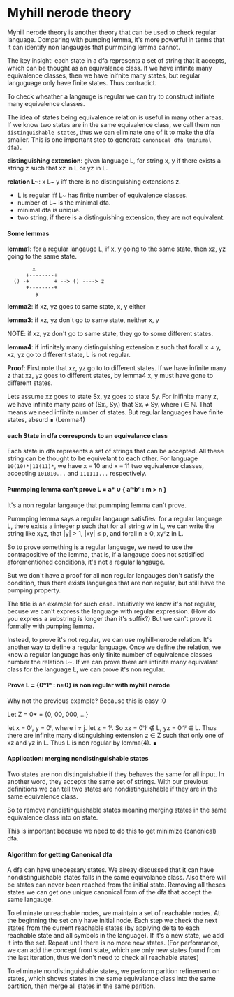 # Myhill nerode theory

Myhill nerode theory is another theory that can be used to check regular language. Comparing with pumping lemma, it's more powerful in terms that it can identify non langauges that pummping lemma cannot.

The key insight: each state in a dfa represents a set of string that it accepts, which can be thought as an equivalence class. If we have infinite many equivalence classes, then we have inifnite many states, but regular languguage only have finite states. Thus contradict.

To check wheather a langauge is regular we can try to construct inifinte many equivalence classes.

The idea of states being equivalence relation is useful in many other areas. If we know two states are in the same equivalence class, we call them `non distinguishable states`, thus we can eliminate one of it to make the dfa smaller. This is one important step to generate `canonical dfa (minimal dfa)`.

__distinguishing extension__:
given language L, for string x, y if there exists a string z such that xz in L or yz in L.

__relation L~__: x L~ y iff there is no distinguishing extensions z.

- L is regular iff L~ has finite number of equivalence classes.
- number of L~ is the minimal dfa.
- minimal dfa is unique.
- two string, if there is a distinguishing extension, they are not equivalent.

#### Some lemmas

__lemma1__: for a regular langauge L, if x, y going to the same state, then xz, yz going to the same state.

```
        x
      +--------+
  () -+        + --> () ----> z
      +--------+
         y
```
__lemma2__: if xz, yz goes to same state, x, y either

__lemma3__: if xz, yz don't go to same state, neither x, y

NOTE: if xz, yz don't go to same state, they go to some different states.

__lemma4__: if infinitely many distinguishing extension z such that forall x ≠ y, xz, yz go to different state, L is not regular.

__Proof__: First note that xz, yz go to to different states. If we have infinite many z that xz, yz goes to different states, by lemma4 x, y must have gone to different states.

Lets assume xz goes to state Sx, yz goes to state Sy. For inifinite many z, we have infinite many pairs of (Sxᵢ, Syᵢ) that Sxᵢ ≠ Syᵢ where i ∈ ℕ. That means we need infinite number of states. But regular languages have finite states, absurd ∎ (Lemma4)

#### each State in dfa corresponds to an equivalance class
Each state in dfa represents a set of strings that can be accepted. All these string can be thought to be equivelant to each other. For language `10(10)*|11(11)*`, we have x ≡ 10 and x ≡ 11 two equivalence classes, accepting `101010...` and `111111...` respectively.

#### Pummping lemma can't prove L = a* ∪ { aᵐbⁿ : m > n }
It's a non regular langauge that pummping lemma can't prove.

Pummping lemma says a regular langauge satisfies: for a regular language L, there exists a integer p such that for all string w in L, we can write the string like xyz, that |y| > 1, |xy| ≤ p, and forall n ≥ 0, xyⁿz in L.

So to prove something is a regular language, we need to use the contrapositive of the lemma, that is, if a langauge does not satisified aforementioned conditions, it's not a regular langauge.

But we don't have a proof for all non regular langauges don't satisfy the condition, thus there exists languages that are non regular, but still have the pumping property.

The title is an example for such case. Intuitively we know it's not regular, becuse we can't express the language with regular expression. (How do you express a substring is longer than it's suffix?) But we can't prove it formally with pumping lemma.

Instead, to prove it's not regular, we can use myhill-nerode relation. It's another way to define a regular language. Once we define the relation, we know a regular language has only finite number of equivalence classes number the relation L~. If we can prove there are infinite many equivalant class for the language L, we can prove it's non regular.

#### Prove L = {0ⁿ1ⁿ : n≥0} is non regular with myhill nerode
Why not the previous example? Because this is easy :0

Let Z = 0* = {0, 00, 000, ...}

let x = 0ⁱ, y = 0ʲ, where i ≠ j. let z = 1ʲ. So xz = 0ⁱ1ʲ ∉ L, yz = 0ʲ1ʲ ∈ L. Thus there are infinite many distinguishing extension z ∈ Z such that only one of xz and yz in L. Thus L is non regular by lemma(4). ∎


#### Application: merging nondistinguishable states

Two states are non distinguishable if they behaves the same for all input. In another word, they accepts the same set of strings. With our previous definitions we can tell two states are nondistinguishable if they are in the same equivalence class.

So to remove nondistinguishable states meaning merging states in the same equivalence class into on state.


This is important because we need to do this to get minimize (canonical) dfa.

#### Algorithm for getting Canonical dfa

A dfa can have unecessary states. We alreay discussed that it can have nondistinguishable states falls in the same equivalance class. Also there will be states can never been reached from the initial state. Removing all theses states we can get one unique canonical form of the dfa that accept the same langauge.

To eliminate unreachable nodes, we maintain a set of reachable nodes. At the beginning the set only have initial node. Each step we check the next states from the current reachable states (by applying delta to each reachable state and all symbols in the language). If it's a new state, we add it into the set. Repeat until there is no more new states. (For performance, we can add the concept front state, which are only new states found from the last iteration, thus we don't need to check all reachable states)

To eliminate nondistinguishable states, we perform parition refinement on states, which shoves states in the same equivalance class into the same partition, then merge all states in the same parition.
